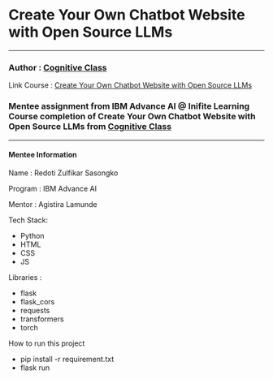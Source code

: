 # Create Your Own Chatbot Website with Open Source LLMs
 
---

### Author : [Cognitive Class](https://cognitiveclass.ai/) 
Link Course : [Create Your Own Chatbot Website with Open Source LLMs](https://cognitiveclass.ai/courses/course-v1:IBMSkillsNetwork+GPXX04ESEN+v1)

### Mentee assignment from IBM Advance AI @ Inifite Learning Course completion of Create Your Own Chatbot Website with Open Source LLMs from [Cognitive Class](https://cognitiveclass.ai/)

---

#### Mentee Information
Name : Redoti Zulfikar Sasongko

Program : IBM Advance AI

Mentor : Agistira Lamunde

Tech Stack:
- Python
- HTML
- CSS
- JS

Libraries :
- flask
- flask_cors
- requests
- transformers
- torch

How to run this project
- pip install -r requirement.txt
- flask run

